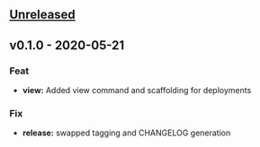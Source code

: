<a name="unreleased"></a>
## [Unreleased]


<a name="v0.1.0"></a>
## v0.1.0 - 2020-05-21
### Feat
- **view:** Added view command and scaffolding for deployments

### Fix
- **release:** swapped tagging and CHANGELOG generation


[Unreleased]: https://github.com/GoodwayGroup/gwsm/compare/v0.1.0...HEAD
